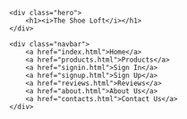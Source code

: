 <!DOCTYPE html>
<html lang="en">
<head>
    <meta charset="UTF-8">
    <meta name="viewport" content="width=device-width, initial-scale=1.0">
    <title>Shoe Loft - Home</title>
    <link rel="stylesheet" href="style.css">
</head>
<body>

    <div class="hero">
        <h1><i>The Shoe Loft</i></h1>
    </div>

    <div class="navbar">
        <a href="index.html">Home</a>
        <a href="products.html">Products</a>
        <a href="signin.html">Sign In</a>
        <a href="signup.html">Sign Up</a>
        <a href="reviews.html">Reviews</a>
        <a href="about.html">About Us</a>
        <a href="contacts.html">Contact Us</a>
    </div>

</body>
</html>
